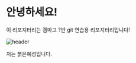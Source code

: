 # 안녕하세요!
이 리포지터리는 겜마고 ?반 git 연습용 리포지터리입니다!

![header](https://search.pstatic.net/common/?src=http%3A%2F%2Fcafefiles.naver.net%2Fdata24%2F2007%2F3%2F6%2F70%2F%25BB%25FE%25BE%25C6%25C5%25B1.jpg&type=sc960_832)

저는 붉은혜성입니다.